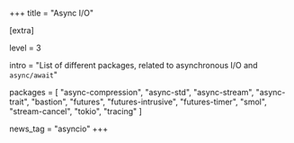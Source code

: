 +++
title = "Async I/O"

[extra]

level = 3

intro = "List of different packages, related to asynchronous I/O and `async/await`"

packages = [
  "async-compression",
  "async-std",
  "async-stream",
  "async-trait",
  "bastion",
  "futures",
  "futures-intrusive",
  "futures-timer",
  "smol",
  "stream-cancel",
  "tokio",
  "tracing"
]

news_tag = "asyncio"
+++
